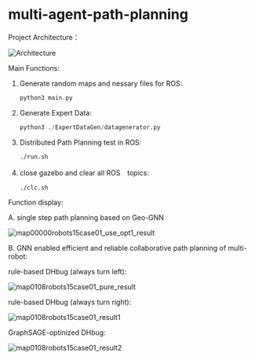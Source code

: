 # multi-agent-path-planning

Project Architecture：

![Architecture](https://github.com/linqq19/multi-agent-path-planning/assets/54255402/e698c6f6-a7fd-4176-a499-9117c22da028)

Main Functions:

1. Generate random maps and nessary files for ROS:
   ~~~ python
   python3 main.py
   ~~~
2. Generate Expert Data:
   ~~~ python
   python3 ./ExpertDataGen/datagenerator.py
   ~~~
3. Distributed Path Planning test  in ROS:
   ~~~ Bash
   ./run.sh
   ~~~
4. close gazebo and clear all ROS　topics:
   ~~~ Bash
   ./clc.sh
   ~~~
Function display:

A. single step path planning based on Geo-GNN

![map00000robots15case01_use_opt1_result](https://github.com/linqq19/multi-agent-path-planning/assets/54255402/eb49fb9c-3244-4ff9-88c0-f0dd6e97951e)


B. GNN enabled efficient and reliable collaborative path planning of multi-robot:

rule-based DHbug (always turn left):

![map0108robots15case01_pure_result](https://github.com/linqq19/multi-agent-path-planning/assets/54255402/f6980c24-8474-4f44-acc6-686ff6816083)

rule-based DHbug (always turn right):

![map0108robots15case01_result1](https://github.com/linqq19/multi-agent-path-planning/assets/54255402/b80363b3-8619-4239-9acb-61733f798a24)

GraphSAGE-optinized DHbug:

![map0108robots15case01_result2](https://github.com/linqq19/multi-agent-path-planning/assets/54255402/75fceb7a-16a1-4992-907f-62caea2b5645)

